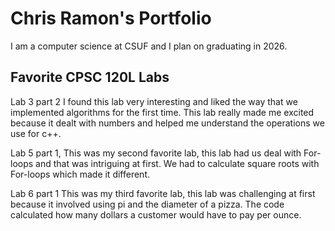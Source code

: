 
# Chris Ramon's Portfolio

I am a computer science at CSUF and I plan on graduating in 2026.

## Favorite CPSC 120L Labs 

Lab 3 part 2 
I found this lab very interesting and liked the way that we implemented algorithms for the first time. This lab really made me excited because it dealt with numbers and helped me understand the operations we use for c++.


Lab 5 part 1, 
This was my second favorite lab, this lab had us deal with For-loops and that was intriguing at first. We had to calculate square roots with For-loops which made it different.


Lab 6 part 1
This was my third favorite lab, this lab was challenging at first because it involved using pi and the diameter of a pizza. The code calculated how many dollars a customer would have to pay per ounce.
